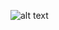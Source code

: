 ![alt text](https://github.com/tomjry212/Git-Introduction/blob/main/Aloysius%20Vincent%20_%20ITB/Identitas.png?raw=true)